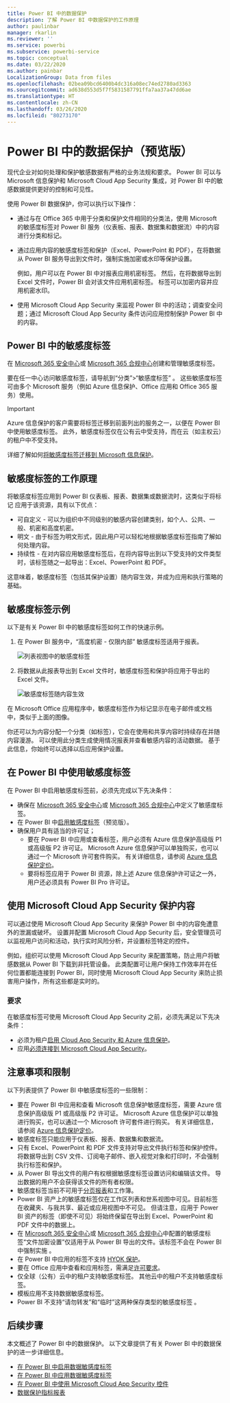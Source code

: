 ```yaml
---
title: Power BI 中的数据保护
description: 了解 Power BI 中数据保护的工作原理
author: paulinbar
manager: rkarlin
ms.reviewer: ''
ms.service: powerbi
ms.subservice: powerbi-service
ms.topic: conceptual
ms.date: 03/22/2020
ms.author: painbar
LocalizationGroup: Data from files
ms.openlocfilehash: 02bea09bcd6400b4dc316a08ec74ed2780ad3363
ms.sourcegitcommit: ad638d553d5f7f5831587791ffa7aa37a47dd6ae
ms.translationtype: HT
ms.contentlocale: zh-CN
ms.lasthandoff: 03/26/2020
ms.locfileid: "80273170"
---
```

# <a name="data-protection-in-power-bi-preview"></a>Power BI 中的数据保护（预览版）

现代企业对如何处理和保护敏感数据有严格的业务法规和要求。 Power BI 可以与 Microsoft 信息保护和 Microsoft Cloud App Security 集成，对 Power BI 中的敏感数据提供更好的控制和可见性。 

使用 Power BI 数据保护，你可以执行以下操作：

* 通过与在 Office 365 中用于分类和保护文件相同的分类法，使用 Microsoft 的敏感度标签对 Power BI 服务（仪表板、报表、数据集和数据流）中的内容进行分类和标记。 

* 通过应用内容的敏感度标签和保护（Excel、PowerPoint 和 PDF），在将数据从 Power BI 服务导出到文件时，强制实施加密或水印等保护设置。 

  例如，用户可以在 Power BI 中对报表应用机密标签。 然后，在将数据导出到 Excel 文件时，Power BI 会对该文件应用机密标签。 标签可以加密内容并应用机密水印。

* 使用 Microsoft Cloud App Security 来监视 Power BI 中的活动；调查安全问题；通过 Microsoft Cloud App Security 条件访问应用控制保护 Power BI 中的内容。 

## <a name="sensitivity-labels-in-power-bi"></a>Power BI 中的敏感度标签

在 [Microsoft 365 安全中心](https://security.microsoft.com/)或 [Microsoft 365 合规中心](https://compliance.microsoft.com/)创建和管理敏感度标签。

要在任一中心访问敏感度标签，请导航到“分类”>“敏感度标签”  。 这些敏感度标签可由多个 Microsoft 服务（例如 Azure 信息保护、Office 应用和 Office 365 服务）使用。

> [!IMPORTANT]
> Azure 信息保护的客户需要将标签迁移到前面列出的服务之一，以便在 Power BI 中使用敏感度标签。 此外，敏感度标签仅在公有云中受支持，而在云（如主权云）的租户中不受支持。
>
> 详细了解如何[将敏感度标签迁移到 Microsoft 信息保护](https://docs.microsoft.com/azure/information-protection/configure-policy-migrate-labels)。

## <a name="how-sensitivity-labels-work"></a>敏感度标签的工作原理

将敏感度标签应用到 Power BI 仪表板、报表、数据集或数据流时，这类似于将标记  应用于该资源，具有以下优点：
*  可自定义 - 可以为组织中不同级别的敏感内容创建类别，如个人、公共、一般、机密和高度机密。
*  明文 - 由于标签为明文形式，因此用户可以轻松地根据敏感度标签指南了解如何处理内容。
*  持续性 - 在对内容应用敏感度标签后，在将内容导出到以下受支持的文件类型时，该标签随之一起导出：Excel、PowerPoint 和 PDF。 

  这意味着，敏感度标签（包括其保护设置）随内容生效，并成为应用和执行策略的基础。 

## <a name="sensitivity-label-example"></a>敏感度标签示例 

以下是有关 Power BI 中的敏感度标签如何工作的快速示例。

1. 在 Power BI 服务中，“高度机密 - 仅限内部”  敏感度标签适用于报表。

   ![列表视图中的敏感度标签](media/service-security-data-protection-overview/sensitivity-labels-overview-01.png)

2. 将数据从此报表导出到 Excel 文件时，敏感度标签和保护将应用于导出的 Excel 文件。

   ![敏感度标签随内容生效](media/service-security-data-protection-overview/sensitivity-labels-overview-02.png)

在 Microsoft Office 应用程序中，敏感度标签作为标记显示在电子邮件或文档中，类似于上面的图像。

你还可以为内容分配一个分类（如标签），它会在使用和共享内容时持续存在并随内容漫游。 可以使用此分类生成使用情况报表并查看敏感内容的活动数据。 基于此信息，你始终可以选择以后应用保护设置。


## <a name="using-sensitivity-labels-in-power-bi"></a>在 Power BI 中使用敏感度标签

在 Power BI 中启用敏感度标签前，必须先完成以下先决条件： 

* 确保在 [Microsoft 365 安全中心](https://security.microsoft.com/)或 [Microsoft 365 合规中心](https://compliance.microsoft.com/)中定义了敏感度标签。 
* 在 Power BI 中[启用敏感度标签](service-security-enable-data-sensitivity-labels.md)（预览版）。
* 确保用户具有适当的许可证；
  * 要在 Power BI 中应用或查看标签，用户必须有 Azure 信息保护高级版 P1 或高级版 P2 许可证。 Microsoft Azure 信息保护可以单独购买，也可以通过一个 Microsoft 许可套件购买。 有关详细信息，请参阅 [Azure 信息保护定价](https://azure.microsoft.com/pricing/details/information-protection/)。
  * 要将标签应用于 Power BI 资源，除上述 Azure 信息保护许可证之一外，用户还必须具有 Power BI Pro 许可证。 

## <a name="protect-content-using-microsoft-cloud-app-security"></a>使用 Microsoft Cloud App Security 保护内容

可以通过使用 Microsoft Cloud App Security 来保护 Power BI 中的内容免遭意外的泄漏或破坏。 设置并配置 Microsoft Cloud App Security 后，安全管理员可以监视用户访问和活动，执行实时风险分析，并设置标签特定的控件。

例如，组织可以使用 Microsoft Cloud App Security 来配置策略，防止用户将敏感数据从 Power BI 下载到非托管设备。 此类配置可让用户保持工作效率并在任何位置都能连接到 Power BI，同时使用 Microsoft Cloud App Security 来防止损害用户操作，所有这些都是实时的。 

### <a name="requirements"></a>要求

在敏感度标签可使用 Microsoft Cloud App Security 之前，必须先满足以下先决条件： 

* 必须为租户[启用 Cloud App Security 和 Azure 信息保护](https://docs.microsoft.com/cloud-app-security/azip-integration)。
* 应用[必须连接到 Microsoft Cloud App Security](https://docs.microsoft.com/cloud-app-security/enable-instant-visibility-protection-and-governance-actions-for-your-apps)。

## <a name="considerations-and-limitations"></a>注意事项和限制

以下列表提供了 Power BI 中敏感度标签的一些限制：

* 要在 Power BI 中应用和查看 Microsoft 信息保护敏感度标签，需要 Azure 信息保护高级版 P1 或高级版 P2 许可证。 Microsoft Azure 信息保护可以单独进行购买，也可以通过一个 Microsoft 许可套件进行购买。 有关详细信息，请参阅 [Azure 信息保护定价](https://azure.microsoft.com/pricing/details/information-protection/)。
* 敏感度标签只能应用于仪表板、报表、数据集和数据流。
* 只有 Excel、PowerPoint 和 PDF 文件支持对导出文件执行标签和保护控件。 将数据导出到 CSV 文件、订阅电子邮件、嵌入视觉对象和打印时，不会强制执行标签和保护。
* 从 Power BI 导出文件的用户有权根据敏感度标签设置访问和编辑该文件。 导出数据的用户不会获得该文件的所有者权限。 
* 敏感度标签当前不可用于[分页报表]( https://docs.microsoft.com/power-bi/paginated-reports-report-builder-power-bi)和工作簿。
* Power BI 资产上的敏感度标签仅在工作区列表和世系视图中可见。目前标签在收藏夹、与我共享、最近或应用视图中不可见。 但请注意，应用于 Power BI 资产的标签（即使不可见）将始终保留在导出到 Excel、PowerPoint 和 PDF 文件中的数据上。
* 在 [Microsoft 365 安全中心](https://security.microsoft.com/)或 [Microsoft 365 合规中心](https://compliance.microsoft.com/)中配置的敏感度标签“文件加密设置”仅适用于从 Power BI 导出的文件。该标签不会在 Power BI 中强制实施    。
* 在 Power BI 中应用的标签不支持 [HYOK 保护](https://docs.microsoft.com/azure/information-protection/configure-adrms-restrictions)。
* 要在 Office 应用中查看和应用标签，需满足[许可要求](https://docs.microsoft.com/microsoft-365/compliance/sensitivity-labels-office-apps#subscription-and-licensing-requirements-for-sensitivity-labels)。
* 仅全球（公有）云中的租户支持敏感度标签。 其他云中的租户不支持敏感度标签。
* 模板应用不支持数据敏感度标签。
* Power BI 不支持“请勿转发”和“临时”这两种保存类型的敏感度标签   。

## <a name="next-steps"></a>后续步骤

本文概述了 Power BI 中的数据保护。 以下文章提供了有关 Power BI 中的数据保护的进一步详细信息。 

* [在 Power BI 中启用数据敏感度标签](service-security-enable-data-sensitivity-labels.md)
* [在 Power BI 中应用数据敏感度标签](../designer/service-security-apply-data-sensitivity-labels.md)
* [在 Power BI 中使用 Microsoft Cloud App Security 控件](service-security-using-microsoft-cloud-app-security-controls.md)
* [数据保护指标报表](service-security-data-protection-metrics-report.md)